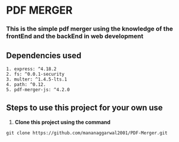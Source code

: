 # PDF MERGER
### This is the simple pdf merger using the knowledge of the frontEnd and the backEnd in web development

## Dependencies used
```
1. express: ^4.18.2
2. fs: ^0.0.1-security
3. multer: ^1.4.5-lts.1
4. path: ^0.12.
5. pdf-merger-js: ^4.2.0
```
## Steps to use this project for your own use
1. **Clone this project using the command**
```dotnetcli
git clone https://github.com/mananaggarwal2001/PDF-Merger.git
```
